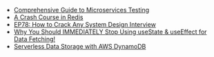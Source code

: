 <!-- daily.dev BOOKMARKS:START -->
- [Comprehensive Guide to Microservices Testing](https://app.daily.dev/posts/SxKjc0tZl?utm_source=rss&utm_medium=bookmarks&utm_campaign=HXokpWzAezAZPdGcYtCZz)
- [A Crash Course in Redis](https://app.daily.dev/posts/k9bDbUUsY?utm_source=rss&utm_medium=bookmarks&utm_campaign=HXokpWzAezAZPdGcYtCZz)
- [EP78: How to Crack Any System Design Interview](https://app.daily.dev/posts/By2am8o9g?utm_source=rss&utm_medium=bookmarks&utm_campaign=HXokpWzAezAZPdGcYtCZz)
- [Why You Should IMMEDIATELY Stop Using useState &amp; useEffect for Data Fetching!](https://app.daily.dev/posts/51l4I5fHY?utm_source=rss&utm_medium=bookmarks&utm_campaign=HXokpWzAezAZPdGcYtCZz)
- [Serverless Data Storage with AWS DynamoDB](https://app.daily.dev/posts/FUHGtGB9M?utm_source=rss&utm_medium=bookmarks&utm_campaign=HXokpWzAezAZPdGcYtCZz)
<!-- daily.dev BOOKMARKS:END -->
